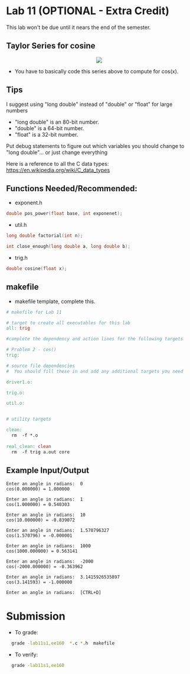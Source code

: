 # Lab 11 (OPTIONAL - Extra Credit)
This lab won't be due until it nears the end of the semester. 

## Taylor Series for cosine
<p align="center">
  <img src="https://encrypted-tbn0.gstatic.com/images?q=tbn%3AANd9GcRtLAvb6k6l9-QL7AVBN-Ei1gBXX6ZqsoLfXA&usqp=CAU" />
</p>

- You have to basically code this series above to compute for cos(x).


## Tips
I suggest using "long double" instead of "double" or "float" for large numbers
- "long double" is an 80-bit number.
- "double" is a 64-bit number.
- "float" is a 32-bit number.

Put debug statements to figure out which variables you should change to "long double"... or just change everything

Here is a reference to all the C data types: https://en.wikipedia.org/wiki/C_data_types


## Functions Needed/Recommended:
- exponent.h
```c
double pos_power(float base, int exponenet);
```
- util.h
```c
long double factorial(int n);

int close_enough(long double a, long double b);
```
- trig.h
```c
double cosine(float x);
```


## makefile
- makefile template, complete this.
```makefile
# makefile for Lab 11

# target to create all executables for this lab
all: trig

#complete the dependency and action lines for the following targets

# Problem 2 - cos()
trig: 

# source file dependencies
#  You should fill these in and add any additional targets you need

driver1.o: 

trig.o: 

util.o:


# utility targets

clean:
  rm  -f *.o
        
real_clean: clean
  rm  -f trig a.out core
```


## Example Input/Output
```
Enter an angle in radians:  0
cos(0.000000) = 1.000000    

Enter an angle in radians:  1
cos(1.000000) = 0.540303    

Enter an angle in radians:  10
cos(10.000000) = -0.839072  

Enter an angle in radians:  1.570796327
cos(1.570796) = -0.000001   

Enter an angle in radians:  1000
cos(1000.000000) = 0.563141 

Enter an angle in radians:  -2000
cos(-2000.000000) = -0.363962 

Enter an angle in radians:  3.1415926535897
cos(3.141593) = -1.000000   

Enter an angle in radians:  [CTRL+D]
```

# Submission
- To grade:
```bash
  grade -lab11s1,ee160  *.c *.h  makefile
```
- To verify: 
```bash
  grade -lab11s1,ee160
```
